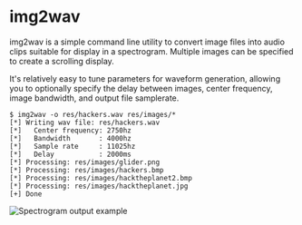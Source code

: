 # img2wav

img2wav is a simple command line utility to convert image files into audio clips
suitable for display in a spectrogram. Multiple images can be specified to
create a scrolling display.

It's relatively easy to tune parameters for waveform generation, allowing you to
optionally specify the delay between images, center frequency, image bandwidth,
and output file samplerate.

```
$ img2wav -o res/hackers.wav res/images/*
[*] Writing wav file: res/hackers.wav
[*]   Center frequency: 2750hz
[*]   Bandwidth       : 4000hz
[*]   Sample rate     : 11025hz
[*]   Delay           : 2000ms
[*] Processing: res/images/glider.png
[*] Processing: res/images/hackers.bmp
[*] Processing: res/images/hacktheplanet2.bmp
[*] Processing: res/images/hacktheplanet.jpg
[+] Done
```

![Spectrogram output example](res/hackers.gif)
